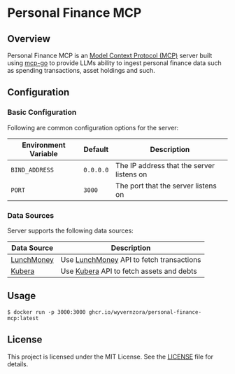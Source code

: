 # Personal Finance MCP

## Overview

Personal Finance MCP is an [Model Context Protocol (MCP)](https://modelcontextprotocol.io) server built
using [mcp-go](https://github.com/mark3labs/mcp-go) to provide LLMs ability to ingest personal finance data
such as spending transactions, asset holdings and such.

## Configuration

### Basic Configuration
Following are common configuration options for the server:

| Environment Variable | Default   | Description                               |
| -------------------- | --------- | ----------------------------------------- |
| `BIND_ADDRESS`       | `0.0.0.0` | The IP address that the server listens on |
| `PORT`               | `3000`    | The port that the server listens on       |

### Data Sources
Server supports the following data sources:

| Data Source                              | Description                                                         |
| ---------------------------------------- | ------------------------------------------------------------------- |
| [LunchMoney](pkg/datasource/lunch_money) | Use [LunchMoney](https://lunchmoney.app/) API to fetch transactions |
| [Kubera](pkg/datasource/kubera)          | Use [Kubera](https://www.kubera.com/) API to fetch assets and debts |

## Usage
```
$ docker run -p 3000:3000 ghcr.io/wyvernzora/personal-finance-mcp:latest
```

## License
This project is licensed under the MIT License. See the [LICENSE](LICENSE) file for details.
